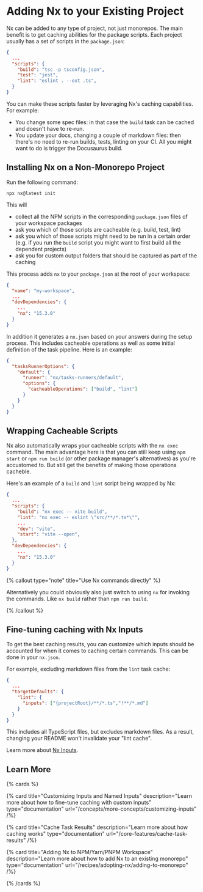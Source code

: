 # Adding Nx to your Existing Project

Nx can be added to any type of project, not just monorepos. The main benefit is to get caching abilities for the package scripts. Each project usually has a set of scripts in the `package.json`:

```json {% fileName="package.json" %}
{
  ...
  "scripts": {
    "build": "tsc -p tsconfig.json",
    "test": "jest",
    "lint": "eslint . --ext .ts",
  }
}
```

You can make these scripts faster by leveraging Nx's caching capabilities. For example:

- You change some spec files: in that case the `build` task can be cached and doesn't have to re-run.
- You update your docs, changing a couple of markdown files: then there's no need to re-run builds, tests, linting on your CI. All you might want to do is trigger the Docusaurus build.

## Installing Nx on a Non-Monorepo Project

Run the following command:

```shell
npx nx@latest init
```

This will

- collect all the NPM scripts in the corresponding `package.json` files of your workspace packages
- ask you which of those scripts are cacheable (e.g. build, test, lint)
- ask you which of those scripts might need to be run in a certain order (e.g. if you run the `build` script you might want to first build all the dependent projects)
- ask you for custom output folders that should be captured as part of the caching

This process adds `nx` to your `package.json` at the root of your workspace:

```json {% fileName="package.json" %}
{
  "name": "my-workspace",
  ...
  "devDependencies": {
    ...
    "nx": "15.3.0"
  }
}
```

In addition it generates a `nx.json` based on your answers during the setup process. This includes cacheable operations as well as some initial definition of the task pipeline. Here is an example:

```json {% fileName="nx.json" %}
{
  "tasksRunnerOptions": {
    "default": {
      "runner": "nx/tasks-runners/default",
      "options": {
        "cacheableOperations": ["build", "lint"]
      }
    }
  }
}
```

## Wrapping Cacheable Scripts

Nx also automatically wraps your cacheable scripts with the `nx exec` command. The main advantage here is that you can still keep using `npm start` or `npm run build` (or other package manager's alternatives) as you're accustomed to. But still get the benefits of making those operations cacheble.

Here's an example of a `build` and `lint` script being wrapped by Nx:

```json {% fileName="package.json" %}
{
  ...
  "scripts": {
    "build": "nx exec -- vite build",
    "lint": "nx exec -- eslint \"src/**/*.ts*\"",
    ...
    "dev": "vite",
    "start": "vite --open",
  },
  "devDependencies": {
    ...
    "nx": "15.3.0"
  }
}
```

{% callout type="note" title="Use Nx commands directly" %}

Alternatively you could obviously also just switch to using `nx` for invoking the commands. Like `nx build` rather than `npm run build`.

{% /callout %}

## Fine-tuning caching with Nx Inputs

To get the best caching results, you can customize which inputs should be accounted for when it comes to caching certain commands. This can be done in your `nx.json`.

For example, excluding markdown files from the `lint` task cache:

```json {% fileName="nx.json" %}
{
  ...
  "targetDefaults": {
    "lint": {
      "inputs": ["{projectRoot}/**/*.ts","!**/*.md"]
    }
  }
}
```

This includes all TypeScript files, but excludes markdown files. As a result, changing your README won't invalidate your "lint cache".

Learn more about [Nx Inputs](/concepts/more-concepts/customizing-inputs).

## Learn More

{% cards %}

{% card title="Customizing Inputs and Named Inputs" description="Learn more about how to fine-tune caching with custom inputs" type="documentation" url="/concepts/more-concepts/customizing-inputs" /%}

{% card title="Cache Task Results" description="Learn more about how caching works" type="documentation" url="/core-features/cache-task-results" /%}

{% card title="Adding Nx to NPM/Yarn/PNPM Workspace" description="Learn more about how to add Nx to an existing monorepo" type="documentation" url="/recipes/adopting-nx/adding-to-monorepo" /%}

{% /cards %}
